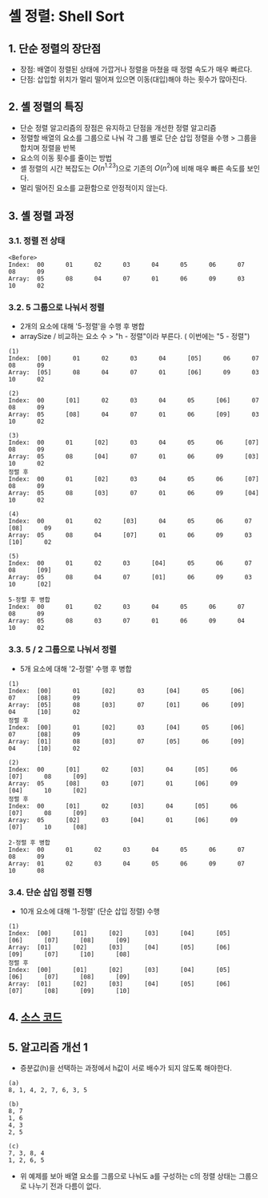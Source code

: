# 셸 정렬: Shell Sort
## 1. 단순 정렬의 장단점
- 장점: 배열이 정렬된 상태에 가깝거나 정렬을 마쳤을 때 정렬 속도가 매우 빠르다.
- 단점: 삽입할 위치가 멀리 떨어져 있으면 이동(대입)해야 하는 횟수가 많아진다.

## 2. 셸 정렬의 특징
- 단순 정렬 알고리즘의 장점은 유지하고 단점을 개선한 정렬 알고리즘
- 정렬할 배열의 요소를 그룹으로 나눠 각 그룹 별로 단순 삽입 정렬을 수행 > 그룹을 합치며 정렬을 반복
- 요소의 이동 횟수를 줄이는 방법
- 셸 정렬의 시간 복잡도는 $O(n^1.23)$으로 기존의 $O(n^2)$에 비해 매우 빠른 속도를 보인다.
- 멀리 떨어진 요소를 교환함으로 안정적이지 않는다.

## 3. 셸 정렬 과정
### 3.1. 정렬 전 상태
```
<Before> 
Index:  00      01      02      03      04      05      06      07      08      09
Array:  05      08      04      07      01      06      09      03      10      02
```
### 3.2. 5 그룹으로 나눠서 정렬
- 2개의 요소에 대해 '5-정렬'을 수행 후 병합
- arraySize / 비교하는 요소 수 > "h - 정렬"이라 부른다. ( 이번에는 "5 - 정렬")
```
(1) 
Index:  [00]      01      02      03      04      [05]      06      07      08      09
Array:  [05]      08      04      07      01      [06]      09      03      10      02

(2) 
Index:  00      [01]      02      03      04      05      [06]      07      08      09
Array:  05      [08]      04      07      01      06      [09]      03      10      02

(3) 
Index:  00      01      [02]      03      04      05      06      [07]      08      09
Array:  05      08      [04]      07      01      06      09      [03]      10      02
정렬 후
Index:  00      01      [02]      03      04      05      06      [07]      08      09
Array:  05      08      [03]      07      01      06      09      [04]      10      02

(4) 
Index:  00      01      02      [03]      04      05      06      07      [08]      09
Array:  05      08      04      [07]      01      06      09      03      [10]      02

(5) 
Index:  00      01      02      03      [04]      05      06      07      08      [09]
Array:  05      08      04      07      [01]      06      09      03      10      [02]
```
```
5-정렬 후 병합
Index:  00      01      02      03      04      05      06      07      08      09
Array:  05      08      03      07      01      06      09      04      10      02
```

### 3.3. 5 / 2 그룹으로 나눠서 정렬
- 5개 요소에 대해 '2-정렬' 수행 후 병합
```
(1)
Index:  [00]      01      [02]      03      [04]      05      [06]      07      [08]      09
Array:  [05]      08      [03]      07      [01]      06      [09]      04      [10]      02
정렬 후
Index:  [00]      01      [02]      03      [04]      05      [06]      07      [08]      09
Array:  [01]      08      [03]      07      [05]      06      [09]      04      [10]      02

(2)
Index:  00      [01]      02      [03]      04      [05]      06      [07]      08      [09]
Array:  05      [08]      03      [07]      01      [06]      09      [04]      10      [02]
정렬 후
Index:  00      [01]      02      [03]      04      [05]      06      [07]      08      [09]
Array:  05      [02]      03      [04]      01      [06]      09      [07]      10      [08]
```
```
2-정렬 후 병합
Index:  00      01      02      03      04      05      06      07      08      09
Array:  01      02      03      04      05      06      09      07      10      08
```

### 3.4. 단순 삽입 정렬 진행
- 10개 요소에 대해 '1-정렬' (단순 삽입 정렬) 수행
```
(1)
Index:  [00]      [01]      [02]      [03]      [04]      [05]      [06]      [07]      [08]      [09]
Array:  [01]      [02]      [03]      [04]      [05]      [06]      [09]      [07]      [10]      [08]
정렬 후
Index:  [00]      [01]      [02]      [03]      [04]      [05]      [06]      [07]      [08]      [09]
Array:  [01]      [02]      [03]      [04]      [05]      [06]      [07]      [08]      [09]      [10]
```

## 4. [소스 코드](../../../source/DSNA/Sorting/includeSorting.c#L336)

## 5. 알고리즘 개선 1
- 증분값(h)을 선택하는 과정에서 h값이 서로 배수가 되지 않도록 해야한다.
```
(a)
8, 1, 4, 2, 7, 6, 3, 5

(b)
8, 7
1, 6
4, 3
2, 5

(c)
7, 3, 8, 4
1, 2, 6, 5
```
- 위 예제를 보아 배열 요소를 그룹으로 나눠도 a를 구성하는 c의 정렬 상태는 그룹으로 나누기 전과 다름이 없다.
